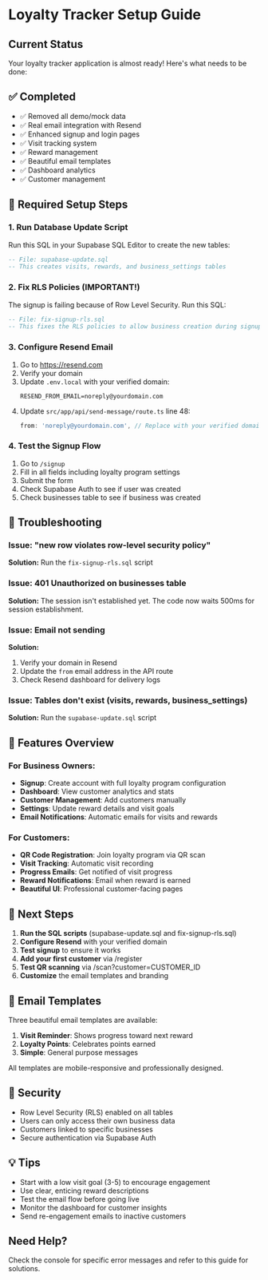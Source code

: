 # Loyalty Tracker Setup Guide

## Current Status
Your loyalty tracker application is almost ready! Here's what needs to be done:

## ✅ Completed
- ✅ Removed all demo/mock data
- ✅ Real email integration with Resend
- ✅ Enhanced signup and login pages
- ✅ Visit tracking system
- ✅ Reward management
- ✅ Beautiful email templates
- ✅ Dashboard analytics
- ✅ Customer management

## 🔧 Required Setup Steps

### 1. Run Database Update Script
Run this SQL in your Supabase SQL Editor to create the new tables:

```sql
-- File: supabase-update.sql
-- This creates visits, rewards, and business_settings tables
```

### 2. Fix RLS Policies (IMPORTANT!)
The signup is failing because of Row Level Security. Run this SQL:

```sql
-- File: fix-signup-rls.sql
-- This fixes the RLS policies to allow business creation during signup
```

### 3. Configure Resend Email
1. Go to https://resend.com
2. Verify your domain
3. Update `.env.local` with your verified domain:
   ```
   RESEND_FROM_EMAIL=noreply@yourdomain.com
   ```
4. Update `src/app/api/send-message/route.ts` line 48:
   ```typescript
   from: 'noreply@yourdomain.com', // Replace with your verified domain
   ```

### 4. Test the Signup Flow
1. Go to `/signup`
2. Fill in all fields including loyalty program settings
3. Submit the form
4. Check Supabase Auth to see if user was created
5. Check businesses table to see if business was created

## 🐛 Troubleshooting

### Issue: "new row violates row-level security policy"
**Solution:** Run the `fix-signup-rls.sql` script

### Issue: 401 Unauthorized on businesses table
**Solution:** The session isn't established yet. The code now waits 500ms for session establishment.

### Issue: Email not sending
**Solution:** 
1. Verify your domain in Resend
2. Update the `from` email address in the API route
3. Check Resend dashboard for delivery logs

### Issue: Tables don't exist (visits, rewards, business_settings)
**Solution:** Run the `supabase-update.sql` script

## 📝 Features Overview

### For Business Owners:
- **Signup**: Create account with full loyalty program configuration
- **Dashboard**: View customer analytics and stats
- **Customer Management**: Add customers manually
- **Settings**: Update reward details and visit goals
- **Email Notifications**: Automatic emails for visits and rewards

### For Customers:
- **QR Code Registration**: Join loyalty program via QR scan
- **Visit Tracking**: Automatic visit recording
- **Progress Emails**: Get notified of visit progress
- **Reward Notifications**: Email when reward is earned
- **Beautiful UI**: Professional customer-facing pages

## 🚀 Next Steps

1. **Run the SQL scripts** (supabase-update.sql and fix-signup-rls.sql)
2. **Configure Resend** with your verified domain
3. **Test signup** to ensure it works
4. **Add your first customer** via /register
5. **Test QR scanning** via /scan?customer=CUSTOMER_ID
6. **Customize** the email templates and branding

## 📧 Email Templates

Three beautiful email templates are available:

1. **Visit Reminder**: Shows progress toward next reward
2. **Loyalty Points**: Celebrates points earned
3. **Simple**: General purpose messages

All templates are mobile-responsive and professionally designed.

## 🔐 Security

- Row Level Security (RLS) enabled on all tables
- Users can only access their own business data
- Customers linked to specific businesses
- Secure authentication via Supabase Auth

## 💡 Tips

- Start with a low visit goal (3-5) to encourage engagement
- Use clear, enticing reward descriptions
- Test the email flow before going live
- Monitor the dashboard for customer insights
- Send re-engagement emails to inactive customers

## Need Help?

Check the console for specific error messages and refer to this guide for solutions.

